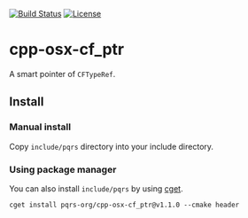 [![Build Status](https://travis-ci.org/pqrs-org/cpp-osx-cf_ptr.svg?branch=master)](https://travis-ci.org/pqrs-org/cpp-osx-cf_ptr)
[![License](https://img.shields.io/badge/license-Boost%20Software%20License-blue.svg)](https://github.com/pqrs-org/cpp-osx-cf_ptr/blob/master/LICENSE.md)

# cpp-osx-cf_ptr

A smart pointer of `CFTypeRef`.

## Install

### Manual install

Copy `include/pqrs` directory into your include directory.

### Using package manager

You can also install `include/pqrs` by using [cget](https://github.com/pfultz2/cget).

```shell
cget install pqrs-org/cpp-osx-cf_ptr@v1.1.0 --cmake header
```
